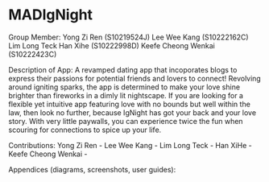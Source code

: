 # MADIgNight
Group Member:
Yong Zi Ren (S10219524J)
Lee Wee Kang (S10222162C)
Lim Long Teck
Han Xihe (S10222998D)
Keefe Cheong Wenkai (S10222423C)

Description of App:
A revamped dating app that incoporates blogs to express their passions for potential friends and lovers to connect! Revolving around igniting sparks, the app is determined to make your love shine brighter than fireworks in a dimly lit nightscape. If you are looking for a flexible yet intuitive app featuring love with no bounds but well within the law, then look no further, because IgNight has got your back and your love story. With very little paywalls, you can experience twice the fun when scouring for connections to spice up your life.

Contributions:
Yong Zi Ren - 
Lee Wee Kang -
Lim Long Teck -
Han XiHe - 
Keefe Cheong Wenkai -

Appendices (diagrams, screenshots, user guides):
